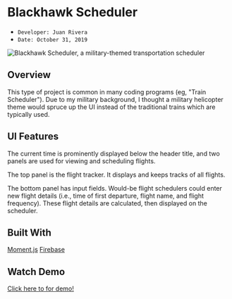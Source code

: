 # Blackhawk Scheduler 
- ```Developer: Juan Rivera```
- ```Date: October 31, 2019```

 ![Blackhawk Scheduler, a military-themed transportation scheduler](./assets/images/screenshot.png)

## Overview
This type of project is common in many coding programs (eg, "Train Scheduler").  Due to my military background, I thought a military helicopter theme would spruce up the UI instead of the traditional trains which are typically used.

## UI Features
The current time is prominently displayed below the header title, and two panels are used for viewing and scheduling flights. 

The top panel is the flight tracker.  It displays and keeps tracks of all flights. 

The bottom panel has input fields.  Would-be flight schedulers could enter new flight details (i.e., time of first departure, flight name, and flight frequency). These flight details are calculated, then displayed on the scheduler.

## Built With
[Moment.js](https://momentjs.com)
[Firebase](https://www.google.com)


## Watch Demo
[Click here to for demo!](https://drive.google.com/file/d/1n2EfrGH4invRLHbsqosXbFSiuuDlRwb2/view)

